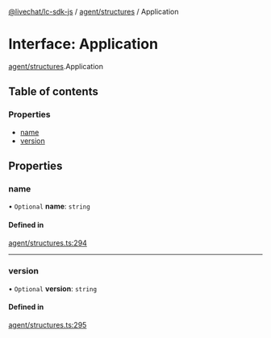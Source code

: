 [@livechat/lc-sdk-js](../README.md) / [agent/structures](../modules/agent_structures.md) / Application

# Interface: Application

[agent/structures](../modules/agent_structures.md).Application

## Table of contents

### Properties

- [name](agent_structures.Application.md#name)
- [version](agent_structures.Application.md#version)

## Properties

### name

• `Optional` **name**: `string`

#### Defined in

[agent/structures.ts:294](https://github.com/livechat/lc-sdk-js/blob/951da85/src/agent/structures.ts#L294)

___

### version

• `Optional` **version**: `string`

#### Defined in

[agent/structures.ts:295](https://github.com/livechat/lc-sdk-js/blob/951da85/src/agent/structures.ts#L295)
